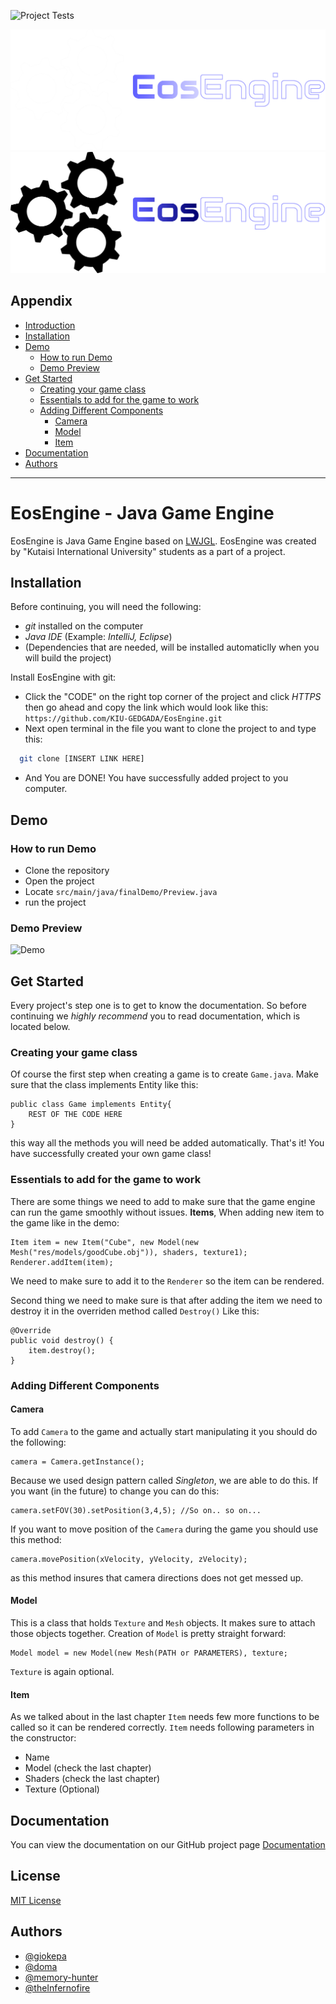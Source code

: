 
![Project Tests](https://github.com/KIU-GEDGADA/EosEngine/actions/workflows/Tests.yml/badge.svg)


![EosEngine Light](/branding/EosEngineLogo-Light.png#gh-dark-mode-only)
![EosEngine Dark](/branding/EosEngineLogo-Dark.png#gh-light-mode-only)

## Appendix


* [Introduction](#eosengine---java-game-engine)
* [Installation](#installation)
* [Demo](#demo)
  * [How to run Demo](#how-to-run-demo)
  * [Demo Preview](#demo-preview)
* [Get Started](#get-started)
  * [Creating your game class](#creating-your-game-class)
  * [Essentials to add for the game to work](#essentials-to-add-for-the-game-to-work)
  * [Adding Different Components](#adding-different-components)
    * [Camera](#camera)
    * [Model](#model)
    * [Item](#item)
* [Documentation](#documentation)
* [Authors](#authors)



------------


# EosEngine - Java Game Engine


EosEngine is Java Game Engine based on [LWJGL](https://www.lwjgl.org). EosEngine was created
by "Kutaisi International University" students as a part of a project.


## Installation

Before continuing, you will need the following:

* _git_ installed on the computer
* _Java IDE_ (Example: _IntelliJ, Eclipse_)
* (Dependencies that are needed, will be installed automaticlly when you will build the project)

Install EosEngine with git:
* Click the "CODE" on the right top corner of the project and click _HTTPS_ then go ahead and copy the link which would look like this: ```https://github.com/KIU-GEDGADA/EosEngine.git```
* Next open terminal in the file you want to clone the project to and type this:
```bash
  git clone [INSERT LINK HERE]
```
* And You are DONE! You have successfully added project to you computer.

## Demo


### How to run Demo

* Clone the repository
* Open the project
* Locate ```src/main/java/finalDemo/Preview.java```
* run the project


### Demo Preview

![Demo](https://github.com/KIU-GEDGADA/EosEngine/blob/b2d9efcfe668eb016a3f57638639e2d0b99435e1/branding/DemoPreview.gif)

## Get Started

Every project's step one is to get to know the documentation. So before continuing we _highly recommend_
you to read documentation, which is located below.

### Creating your game class

Of course the first step when creating a game is to create ```Game.java```. Make sure that
the class implements Entity like this:
```
public class Game implements Entity{
    REST OF THE CODE HERE
}
``` 
this way all the methods you will need be added automatically. That's it! You have successfully
created your own game class!

### Essentials to add for the game to work

There are some things we need to add to make sure that the game engine can run the game smoothly without
issues. **Items**, When adding new item to the game like in the demo:
```
Item item = new Item("Cube", new Model(new Mesh("res/models/goodCube.obj")), shaders, texture1);
Renderer.addItem(item);
```
We need to make sure to add it to the `Renderer` so the item can be rendered.

Second thing we need to make sure is that after adding the item we need to destroy it in the overriden
method called `Destroy()` Like this:
```
@Override
public void destroy() {
    item.destroy();
}
```

### Adding Different Components

#### Camera
To add `Camera` to the game and actually start manipulating it you should do the following:
```
camera = Camera.getInstance();
```
Because we used design pattern called _Singleton_, we are able to do this.
If you want (in the future) to change you can do this:
```
camera.setFOV(30).setPosition(3,4,5); //So on.. so on...
```
If you want to move position of the `Camera` during the game you should use this method:
```
camera.movePosition(xVelocity, yVelocity, zVelocity);
```
as this method insures that camera directions does not get messed up.

#### Model
This is a class that holds `Texture` and `Mesh` objects. It makes sure to attach those objects together.
Creation of `Model` is pretty straight forward:
```
Model model = new Model(new Mesh(PATH or PARAMETERS), texture;
```
`Texture` is again optional.

#### Item
As we talked about in the last chapter `Item` needs few more functions to be called so it can be rendered
correctly.
`Item` needs following parameters in the constructor:
* Name
* Model (check the last chapter)
* Shaders (check the last chapter)
* Texture (Optional)
## Documentation


You can view the documentation on our GitHub project page
[Documentation](https://kiu-gedgada.github.io/EosEngine/)


## License


[MIT License](https://choosealicense.com/licenses/mit/)


## Authors

- [@giokepa](https://github.com/giokepa)
- [@doma](https://github.com/DoMa157)
- [@memory-hunter](https://github.com/memory-hunter)
- [@theInfernofire](https://github.com/theInfernofire)
